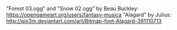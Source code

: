 "Forest 03.ogg" and "Snow 02.ogg" by Beau Buckley: https://opengameart.org/users/fantasy-musica
"Alagard" by Julius: http://pix3m.deviantart.com/art/Bitmap-font-Alagard-381110713